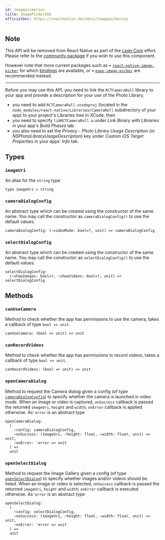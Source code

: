 ```yaml
---
id: imagepickerios
title: ImagePickerIOS
officialDoc: https://reactnative.dev/docs/imagepickerios
---
```


## Note

This API will be removed from React Native as part of the
[_Lean Core_](https://github.com/facebook/react-native/issues/23313) effort.
Please refer to the
[community package](https://github.com/react-native-community/react-native-image-picker-ios)
if you wish to use this component.

However note that more current packages such as •
[`react-native-image-picker`](https://github.com/react-native-community/react-native-image-picker)
for which [bindings](https://github.com/rescript-react-native/image-picker) are
available, or •
[`expo-image-picker`](https://docs.expo.io/versions/latest/sdk/imagepicker/) are
recommended instead.

---

Before you may use this API, you need to link the `RCTCameraRoll` library to
your app and provide a description for your use of the Photo Library.

- you need to add `RCTCameraRoll.xcodeproj` (located in the
  `node_modules/react-native/Libraries/CameraRoll` subdirectory of your app) to
  your project's Libraries tree in XCode, then
- you need to specify `libRCTCameraRoll.a` under _Link Binary with Libraries_ in
  your app's _Build Phases_ tab.
- you also need to set the _Privacy - Photo Library Usage Description_ (or
  _NSPhotoLibraryUsageDescription_) key under _Custom iOS Target Properties_ in
  your apps' _Info_ tab.

## Types

### `imageUri`

An alias for the `string` type

```rescript
type imageUri = string
```

### `cameraDialogConfig`

An abstract type which can be created using the constructor of the same name.
You may call the constructor as `cameraDialogConfig()` to use the default
values.

```rescript
cameraDialogConfig: (~videoMode: bool=?, unit) => cameraDialogConfig
```

### `selectDialogConfig`

An abstract type which can be created using the constructor of the same name.
You may call the constructor as `selectDialogConfig()` to use the default
values.

```rescript
selectDialogConfig:
  (~showImages: bool=?, ~showVideos: bool=?, unit) => selectDialogConfig
```

## Methods

### `canUseCamera`

Method to check whether the app has permissions to use the camera, takes a
callback of type `bool => unit`.

```rescript
canUseCamera: (bool => unit) => unit
```

### `canRecordVideos`

Method to check whether the app has permissions to record videos, takes a
callback of type `bool => unit`.

```rescript
canRecordVideos: (bool => unit) => unit
```

### `openCameraDialog`

Method to request the Camera dialog given a config (of type
[`cameraDialogConfig`](#cameraDialogConfig)) to specify whether the camera is
launched in video mode. When an image or video is captured, `onSuccess` callback
is passed the returned `imageUri`, `height` and `width`; `onError` callback is
applied otherwise. As`'error` is an abstract type

```rescript
openCameraDialog:
  (
    ~config: cameraDialogConfig,
    ~onSuccess: (imageUri, ~height: float, ~width: float, unit) => unit,
    ~onError: 'error => unit
  ) =>
  unit
```

### `openSelectDialog`

Method to request the Image Gallery given a config (of type
[`openSelectDialog`](#openSelectDialog)) to specify whether images and/or videos
should be listed. When an image or video is selected, `onSuccess` callback is
passed the returned `imageUri`, `height` and `width`; `onError` callback is
executed otherwise. As`'error` is an abstract type

```rescript
openSelectDialog:
  (
    ~config: selectDialogConfig,
    ~onSuccess: (imageUri, ~height: float, ~width: float, unit) => unit,
    ~onError: 'error => unit
  ) =>
  unit
```
